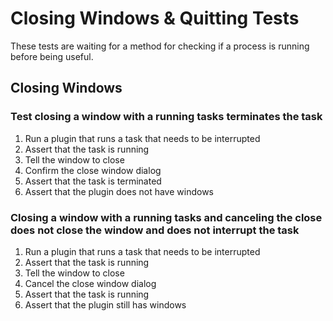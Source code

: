 # Closing Windows & Quitting Tests

These tests are waiting for a method for checking if a process is running before being useful.

## Closing Windows

### Test closing a window with a running tasks terminates the task

1. Run a plugin that runs a task that needs to be interrupted
2. Assert that the task is running
3. Tell the window to close
4. Confirm the close window dialog
5. Assert that the task is terminated
6. Assert that the plugin does not have windows

### Closing a window with a running tasks and canceling the close does not close the window and does not interrupt the task

1. Run a plugin that runs a task that needs to be interrupted
2. Assert that the task is running
3. Tell the window to close
4. Cancel the close window dialog
5. Assert that the task is running
6. Assert that the plugin still has windows
